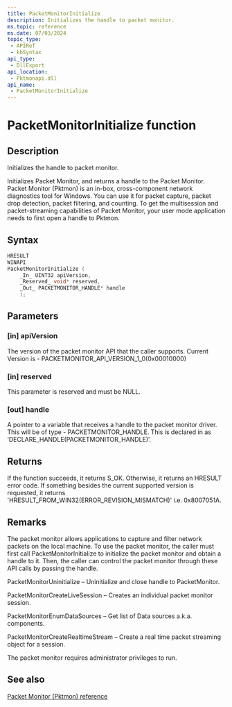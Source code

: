 ```yaml
---
title: PacketMonitorInitialize
description: Initializes the handle to packet monitor.
ms.topic: reference
ms.date: 07/03/2024
topic_type:
 - APIRef
 - kbSyntax
api_type:
 - DllExport
api_location:
 - Pktmonapi.dll
api_name:
 - PacketMonitorInitialize
---
```


# PacketMonitorInitialize function

## Description

Initializes the handle to packet monitor.

Initializes Packet Monitor, and returns a handle to the Packet Monitor. Packet Monitor (Pktmon) is an in-box, cross-component network diagnostics tool for Windows. You can use it for packet capture, packet drop detection, packet filtering, and counting. To get the multisession and packet-streaming capabilities of Packet Monitor, your user mode application needs to first open a handle to Pktmon.

## Syntax

```cpp
HRESULT
WINAPI
PacketMonitorInitialize (
    _In_ UINT32 apiVersion,
    _Reserved_ void* reserved,
    _Out_ PACKETMONITOR_HANDLE* handle
    );
```

## Parameters

### [in] apiVersion

The version of the packet monitor API that the caller supports. Current Version is - PACKETMONITOR_API_VERSION_1_0(0x00010000)

### [in] reserved

This parameter is reserved and must be NULL.

### [out] handle

A pointer to a variable that receives a handle to the packet monitor driver. This will be of type - PACKETMONITOR_HANDLE.
This is declared in as ‘DECLARE_HANDLE(PACKETMONITOR_HANDLE)’.

## Returns

If the function succeeds, it returns S_OK. Otherwise, it returns an HRESULT error code.
If something besides the current supported version is requested, it returns 'HRESULT_FROM_WIN32(ERROR_REVISION_MISMATCH)' i.e. 0x8007051A.

## Remarks

The packet monitor allows applications to capture and filter network packets on the local machine. 
To use the packet monitor, the caller must first call PacketMonitorInitialize to initialize the packet monitor and obtain a handle to it. Then, the caller can control the packet monitor through these API calls by passing the handle.

PacketMonitorUninitialize – Uninitialize and close handle to PacketMonitor.

PacketMonitorCreateLiveSession – Creates an individual packet monitor session.

PacketMonitorEnumDataSources – Get list of Data sources a.k.a. components.

PacketMonitorCreateRealtimeStream – Create a real time packet streaming object for a session.

The packet monitor requires administrator privileges to run. 

## See also

[Packet Monitor (Pktmon) reference](../pktmon-reference.md)
